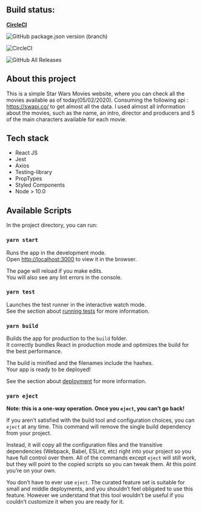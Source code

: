 ## Build status:

 **[CircleCI](https://circleci.com/gh/LeoRedin/star-wars-movies)**

![GitHub package.json version (branch)](https://img.shields.io/github/package-json/v/LeoRedin/star-wars-movies/master?style=for-the-badge)

![CircleCI](https://img.shields.io/circleci/build/gh/LeoRedin/star-wars-movies/master?style=for-the-badge)

![GitHub All Releases](https://img.shields.io/github/downloads/LeoRedin/star-wars-movies/total?style=for-the-badge)


## About this project

This is a simple Star Wars Movies website, where you can check all the movies available as of today(05/02/2020). Consuming the following api : https://swapi.co/ to get almost all the data. I used almost all information about the movies, such as the name, an intro, director and producers and 5 of the main characters available for each movie.

## Tech stack

- React JS
- Jest
- Axios
- Testing-library
- PropTypes
- Styled Components
- Node > 10.0

## Available Scripts

In the project directory, you can run:

### `yarn start`

Runs the app in the development mode.<br />
Open [http://localhost:3000](http://localhost:3000) to view it in the browser.

The page will reload if you make edits.<br />
You will also see any lint errors in the console.

### `yarn test`

Launches the test runner in the interactive watch mode.<br />
See the section about [running tests](https://facebook.github.io/create-react-app/docs/running-tests) for more information.

### `yarn build`

Builds the app for production to the `build` folder.<br />
It correctly bundles React in production mode and optimizes the build for the best performance.

The build is minified and the filenames include the hashes.<br />
Your app is ready to be deployed!

See the section about [deployment](https://facebook.github.io/create-react-app/docs/deployment) for more information.

### `yarn eject`

**Note: this is a one-way operation. Once you `eject`, you can’t go back!**

If you aren’t satisfied with the build tool and configuration choices, you can `eject` at any time. This command will remove the single build dependency from your project.

Instead, it will copy all the configuration files and the transitive dependencies (Webpack, Babel, ESLint, etc) right into your project so you have full control over them. All of the commands except `eject` will still work, but they will point to the copied scripts so you can tweak them. At this point you’re on your own.

You don’t have to ever use `eject`. The curated feature set is suitable for small and middle deployments, and you shouldn’t feel obligated to use this feature. However we understand that this tool wouldn’t be useful if you couldn’t customize it when you are ready for it.

